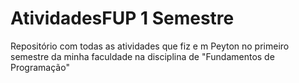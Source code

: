 # AtividadesFUP 1 Semestre
Repositório com todas as atividades que fiz e m Peyton no primeiro semestre da minha faculdade na disciplina de "Fundamentos de Programação"
